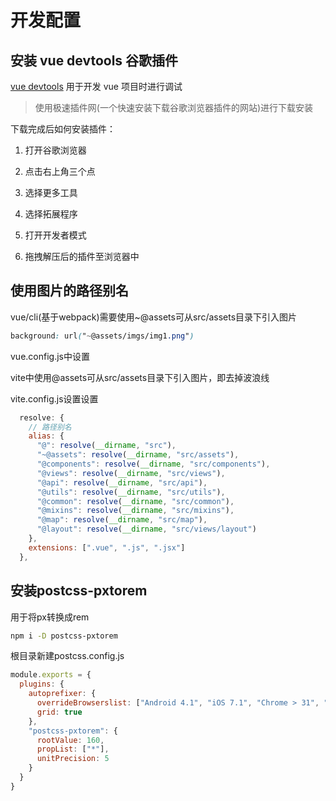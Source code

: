 # 开发配置

## 安装 vue devtools 谷歌插件

[vue devtools](https://chrome.zzzmh.cn/info?token=nhdogjmejiglipccpnnnanhbledajbpd) 用于开发 vue 项目时进行调试

> 使用极速插件网(一个快速安装下载谷歌浏览器插件的网站)进行下载安装

下载完成后如何安装插件：

1. 打开谷歌浏览器

2. 点击右上角三个点

3. 选择更多工具

4. 选择拓展程序

5. 打开开发者模式

6. 拖拽解压后的插件至浏览器中

## 使用图片的路径别名

vue/cli(基于webpack)需要使用~@assets可从src/assets目录下引入图片

```css
background: url("~@assets/imgs/img1.png")
```

vue.config.js中设置

vite中使用@assets可从src/assets目录下引入图片，即去掉波浪线

vite.config.js设置设置

```js
  resolve: {
    // 路径别名
    alias: {
      "@": resolve(__dirname, "src"),
      "~@assets": resolve(__dirname, "src/assets"),
      "@components": resolve(__dirname, "src/components"),
      "@views": resolve(__dirname, "src/views"),
      "@api": resolve(__dirname, "src/api"),
      "@utils": resolve(__dirname, "src/utils"),
      "@common": resolve(__dirname, "src/common"),
      "@mixins": resolve(__dirname, "src/mixins"),
      "@map": resolve(__dirname, "src/map"),
      "@layout": resolve(__dirname, "src/views/layout")
    },
    extensions: [".vue", ".js", ".jsx"]
  },
```

## 安装postcss-pxtorem 

用于将px转换成rem

```sh
npm i -D postcss-pxtorem 
```

根目录新建postcss.config.js

```js
module.exports = {
  plugins: {
    autoprefixer: {
      overrideBrowserslist: ["Android 4.1", "iOS 7.1", "Chrome > 31", "ff > 31", "ie >= 8", "last 10 versions"],
      grid: true
    },
    "postcss-pxtorem": {
      rootValue: 160,
      propList: ["*"],
      unitPrecision: 5
    }
  }
}
```

